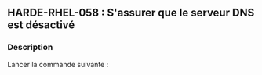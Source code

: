 ## HARDE-RHEL-058 : S'assurer que le serveur DNS est désactivé

### Description

Lancer la commande suivante :


